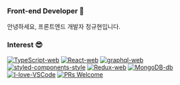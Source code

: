 ### Front-end Developer 👋

안녕하세요, 프론트엔드 개발자 정규현입니다.

### Interest 😎

[![TypeScript-web](https://img.shields.io/badge/TypeScript-web-007ACC.svg?logo=typescript)](https://www.typescriptlang.org/)
[![React-web](https://img.shields.io/badge/React-hooks-61DAFB.svg?logo=react)](https://reactjs.org/)
[![graphql-web](https://img.shields.io/badge/graphql-web-E10098.svg?logo=graphql)](https://graphql.org/)
[![styled-components-style](https://img.shields.io/badge/%F0%9F%92%85%20styled--components-CssInJs-orange.svg)](https://github.com/styled-components/styled-components)
[![Redux-web](https://img.shields.io/badge/Redux-web-764ABC.svg?logo=redux)](https://redux.js.org/)
[![MongoDB-db](https://img.shields.io/badge/MongoDB-Database-47A248.svg?logo=mongodb)](https://redux.js.org/)
[![I-love-VSCode](https://img.shields.io/badge/I%20love-VSCode-007ACC.svg?logo=visualstudiocode)](https://code.visualstudio.com/)
[![PRs Welcome](https://img.shields.io/badge/PRs-welcome-181717.svg?logo=github)](https://github.com/JungKyuHyun)
